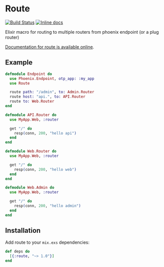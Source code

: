 # Route
[![Build Status](https://api.travis-ci.org/soundtrackyourbrand/route.svg)](https://travis-ci.org/soundtrackyourbrand/route)
[![Inline docs](http://inch-ci.org/github/soundtrackyourbrand/route.svg)](http://inch-ci.org/github/soundtrackyourbrand/route)

Elixir macro for routing to multiple routers from phoenix endpoint (or a plug router)

[Documentation for route is available online](https://hexdocs.pm/route/).

## Example

```elixir
defmodule Endpoint do
  use Phoenix.Endpoint, otp_app: :my_app
  use Route

  route path: "/admin", to: Admin.Router
  route host: "api.", to: API.Router
  route to: Web.Router
end

defmodule API.Router do
  use MyApp.Web, :router

  get "/" do
    resp(conn, 200, "hello api")
  end
end

defmodule Web.Router do
  use MyApp.Web, :router

  get "/" do
    resp(conn, 200, "hello web")
  end
end

defmodule Web.Admin do
  use MyApp.Web, :router

  get "/" do
    resp(conn, 200, "hello admin")
  end
end

```


## Installation

Add route to your `mix.exs` dependencies:

```elixir
def deps do
  [{:route, "~> 1.0"}]
end
```
